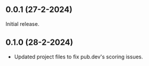 ## 0.0.1 (27-2-2024)

Initial release.

## 0.1.0 (28-2-2024)

- Updated project files to fix pub.dev's scoring issues.